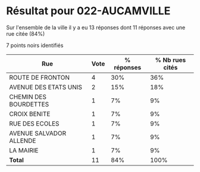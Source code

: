 # Résultat pour 022-AUCAMVILLE

Sur l'ensemble de la ville il y a eu 13 réponses dont 11 réponses avec une rue citée (84%)

7 points noirs identifiés

| Rue | Vote | % réponses | % Nb rues cités|
|-----|------|------------|----------------|
| ROUTE DE FRONTON | 4 | 30% | 36%|
| AVENUE DES ETATS UNIS | 2 | 15% | 18%|
| CHEMIN DES BOURDETTES | 1 | 7% | 9%|
| CROIX BENITE | 1 | 7% | 9%|
| RUE DES ECOLES | 1 | 7% | 9%|
| AVENUE SALVADOR ALLENDE | 1 | 7% | 9%|
| LA MAIRIE | 1 | 7% | 9%|
| **Total** | 11 | 84% | 100%|
